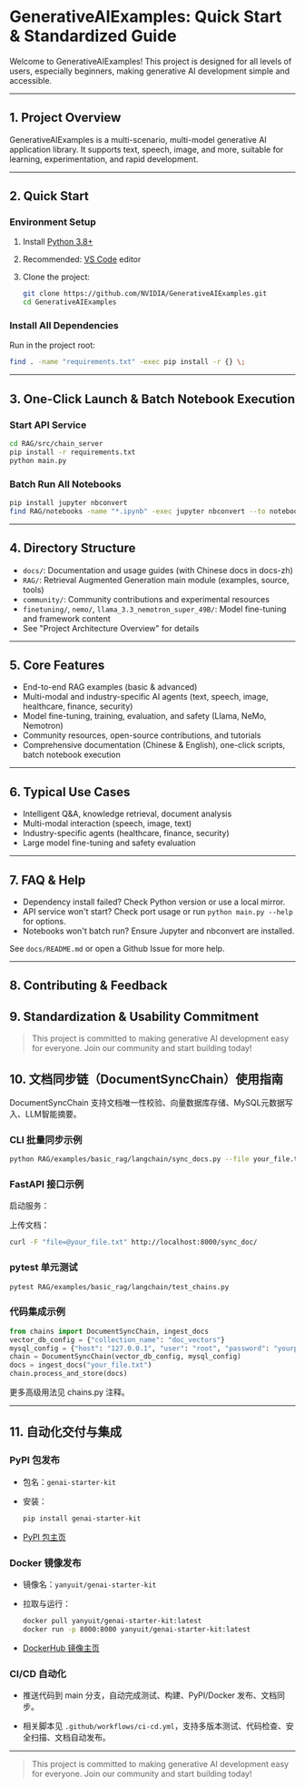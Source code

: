 # GenerativeAIExamples: Quick Start & Standardized Guide

Welcome to GenerativeAIExamples! This project is designed for all levels of users, especially beginners, making generative AI development simple and accessible.

---

## 1. Project Overview

GenerativeAIExamples is a multi-scenario, multi-model generative AI application library. It supports text, speech, image, and more, suitable for learning, experimentation, and rapid development.

---

## 2. Quick Start

### Environment Setup

1. Install [Python 3.8+](https://www.python.org/downloads/)
2. Recommended: [VS Code](https://code.visualstudio.com/) editor
3. Clone the project:

   ```sh
   git clone https://github.com/NVIDIA/GenerativeAIExamples.git
   cd GenerativeAIExamples
   ```

### Install All Dependencies

Run in the project root:

```sh
find . -name "requirements.txt" -exec pip install -r {} \;
```

---

## 3. One-Click Launch & Batch Notebook Execution

### Start API Service

```sh
cd RAG/src/chain_server
pip install -r requirements.txt
python main.py
```

### Batch Run All Notebooks

```sh
pip install jupyter nbconvert
find RAG/notebooks -name "*.ipynb" -exec jupyter nbconvert --to notebook --execute --inplace {} \;
```

---

## 4. Directory Structure

- `docs/`: Documentation and usage guides (with Chinese docs in docs-zh)
- `RAG/`: Retrieval Augmented Generation main module (examples, source, tools)
- `community/`: Community contributions and experimental resources
- `finetuning/`, `nemo/`, `llama_3.3_nemotron_super_49B/`: Model fine-tuning and framework content
- See "Project Architecture Overview" for details

---

## 5. Core Features

- End-to-end RAG examples (basic & advanced)
- Multi-modal and industry-specific AI agents (text, speech, image, healthcare, finance, security)
- Model fine-tuning, training, evaluation, and safety (Llama, NeMo, Nemotron)
- Community resources, open-source contributions, and tutorials
- Comprehensive documentation (Chinese & English), one-click scripts, batch notebook execution

---

## 6. Typical Use Cases

- Intelligent Q&A, knowledge retrieval, document analysis
- Multi-modal interaction (speech, image, text)
- Industry-specific agents (healthcare, finance, security)
- Large model fine-tuning and safety evaluation

---

## 7. FAQ & Help

- Dependency install failed? Check Python version or use a local mirror.
- API service won't start? Check port usage or run `python main.py --help` for options.
- Notebooks won't batch run? Ensure Jupyter and nbconvert are installed.

See `docs/README.md` or open a Github Issue for more help.

---

## 8. Contributing & Feedback

## 9. Standardization & Usability Commitment

> This project is committed to making generative AI development easy for everyone. Join our community and start building today!

## 10. 文档同步链（DocumentSyncChain）使用指南

DocumentSyncChain 支持文档唯一性校验、向量数据库存储、MySQL元数据写入、LLM智能摘要。

### CLI 批量同步示例

```sh
python RAG/examples/basic_rag/langchain/sync_docs.py --file your_file.txt --collection doc_vectors --mysql_host 127.0.0.1 --mysql_user root --mysql_password yourpass --mysql_db yyc3_GenerativeAI
```

### FastAPI 接口示例

启动服务：

上传文档：

```sh
curl -F "file=@your_file.txt" http://localhost:8000/sync_doc/
```

### pytest 单元测试

```sh
pytest RAG/examples/basic_rag/langchain/test_chains.py
```

### 代码集成示例

```python
from chains import DocumentSyncChain, ingest_docs
vector_db_config = {"collection_name": "doc_vectors"}
mysql_config = {"host": "127.0.0.1", "user": "root", "password": "yourpass", "database": "yyc3_GenerativeAI"}
chain = DocumentSyncChain(vector_db_config, mysql_config)
docs = ingest_docs("your_file.txt")
chain.process_and_store(docs)
```

更多高级用法见 chains.py 注释。

---

## 11. 自动化交付与集成

### PyPI 包发布

- 包名：`genai-starter-kit`
- 安装：

   ```sh
   pip install genai-starter-kit
   ```

- [PyPI 包主页](https://pypi.org/project/genai-starter-kit/)

### Docker 镜像发布

- 镜像名：`yanyuit/genai-starter-kit`
- 拉取与运行：

   ```sh
   docker pull yanyuit/genai-starter-kit:latest
   docker run -p 8000:8000 yanyuit/genai-starter-kit:latest
   ```

- [DockerHub 镜像主页](https://hub.docker.com/r/yanyuit/genai-starter-kit)

### CI/CD 自动化

- 推送代码到 main 分支，自动完成测试、构建、PyPI/Docker 发布、文档同步。

- 相关脚本见 `.github/workflows/ci-cd.yml`，支持多版本测试、代码检查、安全扫描、文档自动发布。

---
> This project is committed to making generative AI development easy for everyone. Join our community and start building today!
